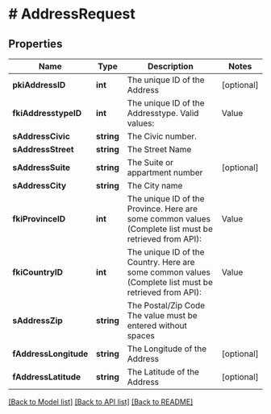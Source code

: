 # # AddressRequest

## Properties

Name | Type | Description | Notes
------------ | ------------- | ------------- | -------------
**pkiAddressID** | **int** | The unique ID of the Address | [optional]
**fkiAddresstypeID** | **int** | The unique ID of the Addresstype.  Valid values:  |Value|Description| |-|-| |1|Office| |2|Home| |3|Real Estate Invoice| |4|Invoicing| |5|Shipping| |
**sAddressCivic** | **string** | The Civic number. |
**sAddressStreet** | **string** | The Street Name |
**sAddressSuite** | **string** | The Suite or appartment number | [optional]
**sAddressCity** | **string** | The City name |
**fkiProvinceID** | **int** | The unique ID of the Province.  Here are some common values (Complete list must be retrieved from API):  |Value|Description| |-|-| |1|(Canada) Alberta |2|(Canada) British Columbia| |3|(Canada) Manitoba| |3|(Canada) Manitoba| |4|(Canada) New Brunswick| |5|(Canada) Newfoundland| |6|(Canada) Northwest Territories| |7|(Canada) Nova Scotia| |8|(Canada) Nunavut| |9|(Canada) Ontario| |10|(Canada) Prince Edward Island| |11|(Canada) Quebec| |12|(Canada) Saskatchewan| |13|(Canada) Yukon| |14|(United-States) Alabama| |15|(United-States) Alaska| |16|(United-States) Arizona| |17|(United-States) Arkansas| |18|(United-States) California| |19|(United-States) Colorado| |20|(United-States) Connecticut| |21|(United-States) Delaware| |22|(United-States) District of Columbia| |23|(United-States) Florida| |24|(United-States) Georgia| |25|(United-States) Hawaii| |26|(United-States) Idaho| |27|(United-States) Illinois| |28|(United-States) Indiana| |29|(United-States) Iowa| |30|(United-States) Kansas| |31|(United-States) Kentucky| |32|(United-States) Louisiane| |33|(United-States) Maine| |34|(United-States) Maryland| |35|(United-States) Massachusetts| |36|(United-States) Michigan| |37|(United-States) Minnesota| |38|(United-States) Mississippi| |39|(United-States) Missouri| |40|(United-States) Montana| |41|(United-States) Nebraska| |42|(United-States) Nevada| |43|(United-States) New Hampshire| |44|(United-States) New Jersey| |45|(United-States) New Mexico| |46|(United-States) New York| |47|(United-States) North Carolina| |48|(United-States) North Dakota| |49|(United-States) Ohio| |50|(United-States) Oklahoma| |51|(United-States) Oregon| |52|(United-States) Pennsylvania| |53|(United-States) Rhode Island| |54|(United-States) South Carolina| |55|(United-States) South Dakota| |56|(United-States) Tennessee| |57|(United-States) Texas| |58|(United-States) Utah| |60|(United-States) Vermont| |59|(United-States) Virginia| |61|(United-States) Washington| |62|(United-States) West Virginia| |63|(United-States) Wisconsin| |64|(United-States) Wyoming| |
**fkiCountryID** | **int** | The unique ID of the Country.  Here are some common values (Complete list must be retrieved from API):  |Value|Description| |-|-| |1|Canada| |2|United-States| |
**sAddressZip** | **string** | The Postal/Zip Code  The value must be entered without spaces |
**fAddressLongitude** | **string** | The Longitude of the Address | [optional]
**fAddressLatitude** | **string** | The Latitude of the Address | [optional]

[[Back to Model list]](../../README.md#models) [[Back to API list]](../../README.md#endpoints) [[Back to README]](../../README.md)
